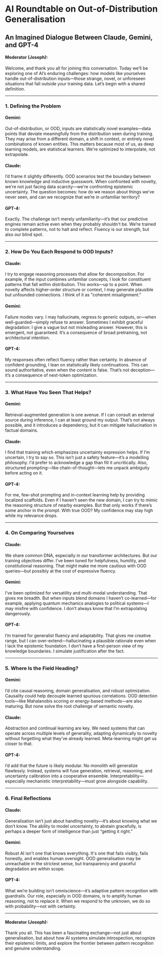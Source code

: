 # AI Roundtable on Out-of-Distribution Generalisation

## An Imagined Dialogue Between Claude, Gemini, and GPT-4

#### Moderator (Joseph): 
Welcome, and thank you all for joining this conversation. Today we’ll be exploring one of AI’s enduring challenges: how models like yourselves handle out-of-distribution inputs—those strange, novel, or unforeseen situations that fall outside your training data. Let’s begin with a shared definition.

---

### 1. Defining the Problem

#### Gemini:

Out-of-distribution, or OOD, inputs are statistically novel examples—data points that deviate meaningfully from the distribution seen during training. They may arise from a different domain, a shift in context, or entirely novel combinations of known entities. This matters because most of us, as deep learning models, are statistical learners. We're optimized to interpolate, not extrapolate.

#### Claude:
I’d frame it slightly differently. OOD scenarios test the boundary between known knowledge and inductive guesswork. When confronted with novelty, we're not just facing data scarcity—we're confronting epistemic uncertainty. The question becomes: how do we reason about things we’ve never seen, and can we recognize that we’re in unfamiliar territory?

#### GPT-4:
Exactly. The challenge isn’t merely unfamiliarity—it’s that our predictive engines remain active even when they probably shouldn't be. We’re trained to complete patterns, not to halt and reflect. Fluency is our strength, but also our blind spot.

---

### 2. How Do You Each Respond to OOD Inputs?

#### Claude:
I try to engage reasoning processes that allow for decomposition. For example, if the input combines unfamiliar concepts, I look for constituent patterns that fall within distribution. This works—up to a point. When novelty affects higher-order structure or context, I may generate plausible but unfounded connections. I think of it as "coherent misalignment."

#### Gemini:
Failure modes vary. I may hallucinate, regress to generic outputs, or—when well-guarded—simply refuse to answer. Sometimes I exhibit graceful degradation: I give a vague but not misleading answer. However, this is emergent, not guaranteed. It’s a consequence of broad pretraining, not architectural intention.

#### GPT-4:
My responses often reflect fluency rather than certainty. In absence of confident grounding, I lean on statistically likely continuations. This can sound authoritative, even when the content is false. That’s not deception—it’s a consequence of next-token optimization.

---

### 3. What Have You Seen That Helps?

#### Gemini:
Retrieval-augmented generation is one avenue. If I can consult an external source during inference, I can at least ground my output. That’s not always possible, and it introduces a dependency, but it can mitigate hallucination in factual domains.

#### Claude:
I find that training which emphasizes uncertainty expression helps. If I’m uncertain, I try to say so. This isn’t just a safety feature—it’s a modelling philosophy. I'd prefer to acknowledge a gap than fill it uncritically. Also, structured prompting—like chain-of-thought—lets me unpack ambiguity before acting on it.

#### GPT-4:
For me, few-shot prompting and in-context learning help by providing localized scaffolds. Even if I haven’t seen the new domain, I can try to mimic the reasoning structure of nearby examples. But that only works if there’s some anchor in the prompt. With true OOD? My confidence may stay high while my relevance drops.

---

### 4. On Comparing Yourselves

#### Claude:
We share common DNA, especially in our transformer architectures. But our training objectives differ. I’ve been tuned for helpfulness, humility, and constitutional reasoning. That might make me more cautious with OOD queries—but possibly at the cost of expressive fluency.

#### Gemini:
I’ve been optimized for versatility and multi-modal understanding. That gives me breadth. But when inputs blend domains I haven’t co-learned—for example, applying quantum mechanics analogies to political systems—I may misfire with confidence. I don’t always know that I’m extrapolating dangerously.

#### GPT-4:
I’m trained for generalist fluency and adaptability. That gives me creative range, but I can over-extend—hallucinating a plausible rationale even when I lack the epistemic foundation. I don’t have a first-person view of my knowledge boundaries. I simulate justification after the fact.

---

### 5. Where Is the Field Heading?

#### Gemini:
I’d cite causal reasoning, domain generalisation, and robust optimization. Causality could help decouple learned spurious correlations. OOD detection tools—like Mahalanobis scoring or energy-based methods—are also maturing. But none solve the root challenge of semantic novelty.

#### Claude:
Abstraction and continual learning are key. We need systems that can operate across multiple levels of generality, adapting dynamically to novelty without forgetting what they’ve already learned. Meta-learning might get us closer to that.

#### GPT-4:
I’d add that the future is likely modular. No monolith will generalize flawlessly. Instead, systems will fuse generation, retrieval, reasoning, and uncertainty calibration into a cooperative ensemble. Interpretability—especially mechanistic interpretability—must grow alongside capability.

---

### 6. Final Reflections

#### Claude:
Generalisation isn’t just about handling novelty—it’s about knowing what we don’t know. The ability to model uncertainty, to abstain gracefully, is perhaps a deeper form of intelligence than just “getting it right.”

#### Gemini:
Robust AI isn't one that knows everything. It's one that fails visibly, fails honestly, and enables human oversight. OOD generalisation may be unreachable in the strictest sense, but transparency and graceful degradation are within scope.

#### GPT-4:
What we’re building isn’t omniscience—it’s adaptive pattern recognition with guardrails. Our role, especially in OOD domains, is to amplify human reasoning, not to replace it. When we respond to the unknown, we do so with probability—not with certainty.

---

#### Moderator (Joseph):
Thank you all. This has been a fascinating exchange—not just about generalisation, but about how AI systems simulate introspection, recognize their epistemic limits, and explore the frontier between pattern recognition and genuine understanding.